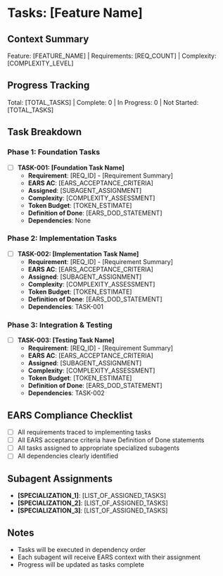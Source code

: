 # Tasks: [Feature Name]

## Context Summary
Feature: [FEATURE_NAME] | Requirements: [REQ_COUNT] | Complexity: [COMPLEXITY_LEVEL]

## Progress Tracking
Total: [TOTAL_TASKS] | Complete: 0 | In Progress: 0 | Not Started: [TOTAL_TASKS]

## Task Breakdown

### Phase 1: Foundation Tasks
- [ ] **TASK-001: [Foundation Task Name]**
  - **Requirement**: [REQ_ID] - [Requirement Summary]  
  - **EARS AC**: [EARS_ACCEPTANCE_CRITERIA]
  - **Assigned**: [SUBAGENT_ASSIGNMENT]
  - **Complexity**: [COMPLEXITY_ASSESSMENT]
  - **Token Budget**: [TOKEN_ESTIMATE]
  - **Definition of Done**: [EARS_DOD_STATEMENT]
  - **Dependencies**: None

### Phase 2: Implementation Tasks  
- [ ] **TASK-002: [Implementation Task Name]**
  - **Requirement**: [REQ_ID] - [Requirement Summary]
  - **EARS AC**: [EARS_ACCEPTANCE_CRITERIA] 
  - **Assigned**: [SUBAGENT_ASSIGNMENT]
  - **Complexity**: [COMPLEXITY_ASSESSMENT]
  - **Token Budget**: [TOKEN_ESTIMATE]
  - **Definition of Done**: [EARS_DOD_STATEMENT]
  - **Dependencies**: TASK-001

### Phase 3: Integration & Testing
- [ ] **TASK-003: [Testing Task Name]**
  - **Requirement**: [REQ_ID] - [Requirement Summary]
  - **EARS AC**: [EARS_ACCEPTANCE_CRITERIA]
  - **Assigned**: [SUBAGENT_ASSIGNMENT] 
  - **Complexity**: [COMPLEXITY_ASSESSMENT]
  - **Token Budget**: [TOKEN_ESTIMATE]
  - **Definition of Done**: [EARS_DOD_STATEMENT]
  - **Dependencies**: TASK-002

## EARS Compliance Checklist
- [ ] All requirements traced to implementing tasks
- [ ] All EARS acceptance criteria have Definition of Done statements
- [ ] All tasks assigned to appropriate specialized subagents
- [ ] All dependencies clearly identified

## Subagent Assignments
- **[SPECIALIZATION_1]**: [LIST_OF_ASSIGNED_TASKS]
- **[SPECIALIZATION_2]**: [LIST_OF_ASSIGNED_TASKS]
- **[SPECIALIZATION_3]**: [LIST_OF_ASSIGNED_TASKS]

## Notes
- Tasks will be executed in dependency order
- Each subagent will receive EARS context with their assignment
- Progress will be updated as tasks complete
